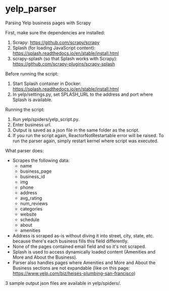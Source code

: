 # yelp_parser
Parsing Yelp business pages with Scrapy

First, make sure the dependencies are installed:
1. Scrapy: https://github.com/scrapy/scrapy
2. Splash (for loading JavaScript content): https://splash.readthedocs.io/en/stable/install.html
3. scrapy-splash (so that Splash works with Scrapy): https://github.com/scrapy-plugins/scrapy-splash

Before running the script:
1. Start Splash container in Docker: https://splash.readthedocs.io/en/stable/install.html
2. In yelp/settings.py, set SPLASH_URL to the address and port where Splash is available.

Running the script:
1. Run yelp/spiders/yelp_script.py.
2. Enter business url.
3. Output is saved as a json file in the same folder as the script.
4. If you run the script again, ReactorNotRestartable error will be raised. To run the parser again, simply restart kernel where script was executed.

What parser does:
- Scrapes the following data:
  - name
  - business_page
  - business_id
  - img
  - phone
  - address
  - avg_rating
  - num_reviews
  - categories
  - website
  - schedule
  - about
  - amenities
- Address is scraped as-is without diving it into street, city, state, etc. because there's each business fills this field differently.
- None of the pages contained email field and so it's not scraped.
- Splash is used to access dynamically loaded content (Amenities and More and About the Business).
- Parser also handles pages where Amenities and More and About the Business sections are not expandable (like on this page: https://www.yelp.com/biz/heises-plumbing-san-francisco)

3 sample output json files are available in yelp/spiders/.

